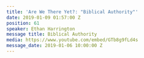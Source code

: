 ```yaml
---
title: 'Are We There Yet?: "Biblical Authority"'
date: 2019-01-09 01:57:00 Z
position: 61
speaker: Ethan Harrington
message title: Biblical Authority
media: https://www.youtube.com/embed/GTb8g9fLd4s
message_date: 2019-01-06 10:00:00 Z
---
```


